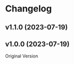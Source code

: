 # Changelog

<!--next-version-placeholder-->

## v1.1.0 (2023-07-19)


## v1.0.0 (2023-07-19)

Original Version